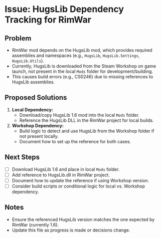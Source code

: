 # Issue: HugsLib Dependency Tracking for RimWar

## Problem
- RimWar mod depends on the HugsLib mod, which provides required assemblies and namespaces (e.g., `HugsLib`, `HugsLib.Settings`, `HugsLib.Utils`).
- Currently, HugsLib is downloaded from the Steam Workshop on game launch, not present in the local `Mods` folder for development/building.
- This causes build errors (e.g., CS0246) due to missing references to HugsLib assemblies.

## Proposed Solutions
1. **Local Dependency:**
   - Download/copy HugsLib 1.6 mod into the local `Mods` folder.
   - Reference the HugsLib DLL in the RimWar project for local builds.
2. **Workshop Dependency:**
   - Build logic to detect and use HugsLib from the Workshop folder if not present locally.
   - Document how to set up the reference for both cases.

## Next Steps
- [ ] Download HugsLib 1.6 and place in local `Mods` folder.
- [ ] Add reference to HugsLib.dll in RimWar project.
- [ ] Document how to update the reference if using Workshop version.
- [ ] Consider build scripts or conditional logic for local vs. Workshop dependency.

## Notes
- Ensure the referenced HugsLib version matches the one expected by RimWar (currently 1.6).
- Update this file as progress is made or decisions change.
